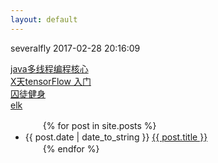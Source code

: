 ```yaml
---
layout: default
---
```

severalfly 2017-02-28 20:16:09

[java多线程编程核心](JavaThreadCore)  
[X天tensorFlow 入门](tensorflow/tfIndex)  
[囚徒健身](./other/qtjs/qtjsindex.md)  
[elk](elk/elkindex.md)

<ul>
　　{% for post in site.posts %}
　　　　<li>{{ post.date | date_to_string }} <a href="{{ site.baseurl }}{{ post.url }}">{{ post.title }}</a></li>
　　{% endfor %}
</ul>




